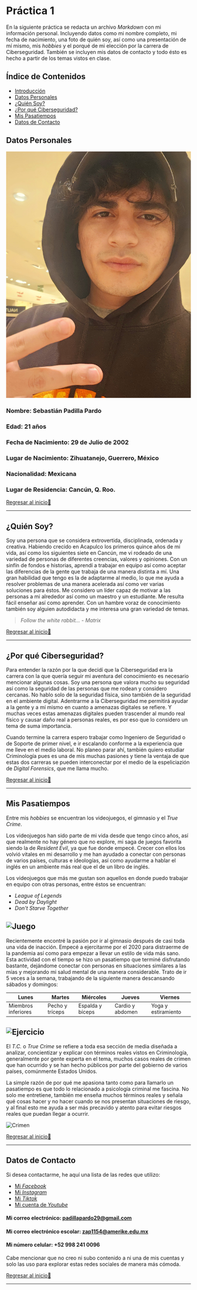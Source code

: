 # Práctica 1

  En la siguiente práctica se redacta un archivo _Markdown_ con mi información personal. Incluyendo datos como mi nombre completo, mi fecha de nacimiento, una foto de quién soy, así como una presentación de mí mismo, mis _hobbies_ y el porqué de mi elección por la carrera de Ciberseguridad. También se incluyen mis datos de contacto y todo ésto es hecho a partir de los temas vistos en clase.

## Índice de Contenidos

- [Introducción](#práctica-1)
- [Datos Personales](#datos-personales)
- [¿Quién Soy?](#¿quién-soy)
- [¿Por qué Ciberseguridad?](#¿por-qué-ciberseguridad)
- [Mis Pasatiempos](#mis-pasatiempos)
- [Datos de Contacto](#datos-de-contacto)

## Datos Personales

![Yo](img/imagen-yo.jpeg)
### **Nombre**: Sebastián Padilla Pardo
### **Edad**: 21 años
### **Fecha de Nacimiento**: 29 de Julio de 2002
### **Lugar de Nacimiento**: Zihuatanejo, Guerrero, México
### **Nacionalidad**: Mexicana
### **Lugar de Residencia**: Cancún, Q. Roo.

[Regresar al inicio🔼](#práctica-1)

---

## ¿Quién Soy?

Soy una persona que se considera extrovertida, disciplinada, ordenada y creativa. Habiendo crecido en Acapulco los primeros quince años de mi vida, así como los siguientes siete en Cancún, me vi rodeado de una variedad de personas de diferentes creencias, valores y opiniones. Con un sinfín de fondos e historias, aprendí a trabajar en equipo así como aceptar las diferencias de la gente que trabaja de una manera distinta a mí. Una gran habilidad que tengo es la de adaptarme al medio, lo que me ayuda a resolver problemas de una manera acelerada así como ver varias soluciones para éstos. Me considero un líder capaz de motivar a las personas a mi alrededor así como un maestro y un estudiante. Me resulta fácil enseñar así como aprender. Con un hambre voraz de conocimiento también soy alguien autodidacta y me interesa una gran variedad de temas.

> _Follow the white rabbit..._ - _Matrix_

[Regresar al inicio🔼](#práctica-1)

---

## ¿Por qué Ciberseguridad?

Para entender la razón por la que decidí que la Ciberseguridad era la carrera con la que quería seguir mi aventura del conocimiento es necesario mencionar algunas cosas. Soy una persona que valora mucho su seguridad así como la seguridad de las personas que me rodean y considero cercanas. No hablo solo de la seguridad física, sino también de la seguridad en el ambiente digital. Adentrarme a la Ciberseguridad me permitirá ayudar a la gente y a mí mismo en cuanto a amenazas digitales se refiere. Y muchas veces estas amenazas digitales pueden trascender al mundo real físico y causar daño real a personas reales, es por eso que lo considero un tema de suma importancia. 

Cuando termine la carrera espero trabajar como Ingeniero de Seguridad o de Soporte de primer nivel, e ir escalando conforme a la experiencia que me lleve en el medio laboral. No planeo parar ahí, también quiero estudiar Criminología pues es una de mis muchas pasiones y tiene la ventaja de que estas dos carreras se pueden interconectar por el medio de la espeliciazión de _Digital Forensics_, que me llama mucho.

[Regresar al inicio🔼](#práctica-1)

---

## Mis Pasatiempos

Entre mis _hobbies_ se encuentran los videojuegos, el gimnasio y el _True Crime_. 

Los videojuegos han sido parte de mi vida desde que tengo cinco años, así que realmente no hay género que no explore, mi saga de juegos favorita siendo la de _Resident Evil_, ya que fue donde empecé. Crecer con ellos los volvió vitales en mi desarrollo y me han ayudado a conectar con personas de varios países, culturas e ideologías, así como ayudarme a hablar el inglés en un ambiente más real que el de un libro de inglés.

Los videojuegos que más me gustan son aquellos en donde puedo trabajar en equipo con otras personas, entre éstos se encuentran:
- _League of Legends_
- _Dead by Daylight_
- _Don't Starve Together_

![Juego](https://cdn1.epicgames.com/offer/24b9b5e323bc40eea252a10cdd3b2f10/EGS_LeagueofLegends_RiotGames_S1_2560x1440-80471666c140f790f28dff68d72c384b)
---
Recientemente encontré la pasión por ir al gimnasio después de casi toda una vida de inacción. Empecé a ejercitarme por el 2020 para distraerme de la pandemia así como para empezar a llevar un estilo de vida más sano. Esta actividad con el tiempo se hizo un pasatiempo que terminé disfrutando bastante, dejándome conectar con personas en situaciones similares a las mías y mejorando mi salud mental de una manera considerable. Trato de ir 5 veces a la semana, trabajando de la siguiente manera descansando sábados y domingos:

| Lunes    | Martes | Miércoles | Jueves    | Viernes |
| ------- | ------ | ---------- | ------- | ---------- |
| Miembros inferiores  |Pecho y tríceps    | Espalda y bíceps    | Cardio y abdomen  | Yoga y estiramiento    |

![Ejercicio](https://media.revistagq.com/photos/5e6643b26e785b000877b483/16:9/w_2560%2Cc_limit/ejercicios-en-casa.jpg)
---

El _T.C._ o _True Crime_ se refiere a toda esa sección de media diseñada a analizar, concientizar y explicar con términos reales vistos en Criminología, generalmente por gente experta en el tema, muchos casos reales de crimen que han ocurrido y se han hecho públicos por parte del gobierno de varios países, comúnmente Estados Unidos. 

La simple razón de por qué me apasiona tanto como para llamarlo un pasatiempo es que todo lo relacionado a psicología criminal me fascina. No solo me entretiene, también me enseña muchos términos reales y señala qué cosas hacer y no hacer cuando se nos presentan situaciones de riesgo, y al final esto me ayuda a ser más precavido y atento para evitar riesgos reales que puedan llegar a ocurrir.

![Crimen](https://ichef.bbci.co.uk/images/ic/1920x1080/p076v2z5.jpg)

[Regresar al inicio🔼](#práctica-1)

---

## Datos de Contacto

Si desea contactarme, he aquí una lista de las redes que utilizo:

- [Mi _Facebook_](https://www.facebook.com/sebastian.padilla.5076)
- [Mi _Instagram_](https://www.instagram.com/sebastian.p29/)
- [Mi _Tiktok_](https://www.tiktok.com/@pady_29)
- [Mi cuenta de _Youtube_](https://www.youtube.com/@sebastianpadilla7997)

#### **Mi correo electrónico**: padillapardo29@gmail.com

#### **Mi correo electrónico escolar**: zap1154@amerike.edu.mx

#### **Mi número celular**: +52 998 241 0096

Cabe mencionar que no creo ni subo contenido a ni una de mis cuentas y solo las uso para explorar estas redes sociales de manera más cómoda.

[Regresar al inicio🔼](#práctica-1)

---
